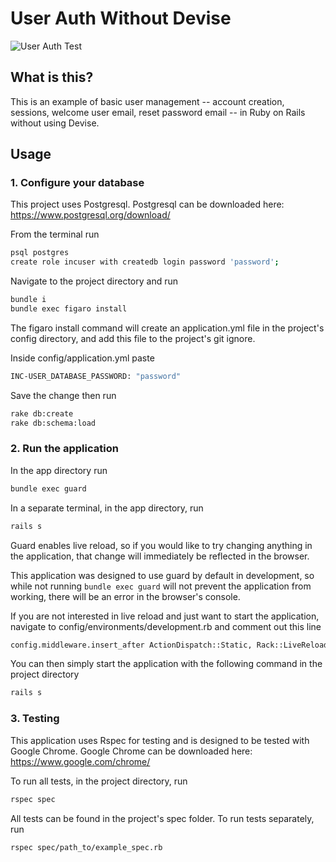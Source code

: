 # User Auth Without Devise

![User Auth Test](user-auth-test.gif)

## What is this?

 This is an example of basic user management -- account creation, sessions, welcome user email, reset password email -- in Ruby on Rails without using Devise.

## Usage

### 1. Configure your database

This project uses Postgresql.
Postgresql can be downloaded here: https://www.postgresql.org/download/

From the terminal run

```bash
psql postgres
create role incuser with createdb login password 'password';
```

Navigate to the project directory and run

```bash
bundle i
bundle exec figaro install
```

The figaro install command will create an application.yml file in the project's config directory, and add this file to the project's git ignore.

Inside config/application.yml paste

```bash
INC-USER_DATABASE_PASSWORD: "password"
```

Save the change then run

```bash
rake db:create
rake db:schema:load
```

### 2. Run the application

In the app directory run

```bash
bundle exec guard
```

In a separate terminal, in the app directory, run

```bash
rails s
```

Guard enables live reload, so if you would like to try changing anything in the application, that change will immediately be reflected in the browser.

This application was designed to use guard by default in development, so while not running `bundle exec guard` will not prevent the application from working, there will be an error in the browser's console.

If you are not interested in live reload and just want to start the application, navigate to config/environments/development.rb and comment out this line

```bash
config.middleware.insert_after ActionDispatch::Static, Rack::LiveReload
```

You can then simply start the application with the following command in the project directory

```bash
rails s
```

### 3. Testing

This application uses Rspec for testing and is designed to be tested with Google Chrome.
Google Chrome can be downloaded here: https://www.google.com/chrome/

To run all tests, in the project directory, run

```bash
rspec spec
```

All tests can be found in the project's spec folder. To run tests separately, run

```bash
rspec spec/path_to/example_spec.rb
```
